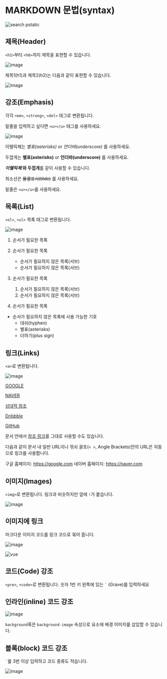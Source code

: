 # MARKDOWN 문법(syntax)
![search pstatic](https://user-images.githubusercontent.com/121528432/209982749-5d7b5e7e-f68a-4fb2-b0c6-683957dcd367.jpg)


## 제목(Header)
`<h1>`부터 `<h6>`까지 제목을 표현할 수 있습니다.

![image](https://user-images.githubusercontent.com/121528432/209986951-a399eae3-aabb-43ad-9f23-3bc8fabec965.png)


제목1(h1)과 제목2(h2)는 다음과 같이 표현할 수 있습니다.

![image](https://user-images.githubusercontent.com/121528432/209987001-78421e4e-8ddf-462a-abd3-de66a9540874.png)

## 강조(Emphasis)

각각 `<em>`, `<strong>`, `<del>` 태그로 변환됩니다.

밑줄을 입력하고 싶다면 `<u></u>` 태그를 사용하세요.

![image](https://user-images.githubusercontent.com/121528432/209988865-955b8515-af67-4a07-b616-f310677c8ffd.png)

이텔릭체는 *별표(asterisks)* or _언더바(underscore)_ 를 사용하세요.

두껍게는 **별표(asterisks)** or __언더바(underscore)__ 를 사용하세요.

**_이텔릭체_ 와 두껍게**를 같이 사용할 수 있습니다.

취소선은 ~~물결표시(tilde)~~ 를 사용하세요.

밑줄은 `<u></u>`를 사용하세요.


## 목록(List)

`<ol>`, `<ul>` 목록 태그로 변환됩니다.

![image](https://user-images.githubusercontent.com/121528432/209990284-a8fef026-8f35-479d-ac9a-5443844ecd90.png)

1. 순서가 필요한 목록

2. 순서가 필요한 목록
    - 순서가 필요하지 않은 목록(서브)
    - 순서가 필요하지 않은 목록(서브)

3. 순서가 필요한 목록
    1. 순서가 필요하지 않은 목록(서브)
    2. 순서가 필요하지 않은 목록(서브)

4. 순서가 필요한 목록

* 순서가 필요하지 않은 목록에 사용 가능한 기호
  - 대쉬(hyphen)
  - 별표(asterisks)
  - 더하기(plus sign)


## 링크(Links)

`<a>`로 변환됩니다.

![image](https://user-images.githubusercontent.com/121528432/209991121-b53a6db4-62ee-4635-b447-2d3b94380d9e.png)

[GOOGLE](https://google.com)

[NAVER](https://naver.com "링크 설명(title)을 작성하세요.")

[상대적 참조](../users/login)

[Dribbble][Dribbble link]

[GitHub][1]

문서 안에서 [참조 링크]를 그대로 사용할 수도 있습니다.

다음과 같이 문서 내 일반 URL이나 꺾쇠 괄호(`< >`, Angle Brackets)안의 URL은 자동으로 링크를 사용합니다.

구글 홈페이지: https://google.com
네이버 홈페이지: https://naver.com

[Dribbble link]: https://dribbble.com
[1]: https://github.com
[참조 링크]: https://naver.com "네이버로 이동합니다!"

## 이미지(Images)

`<img>`로 변환됩니다.
링크과 비슷하지만 앞에 `!`가 붙습니다.

![image](https://user-images.githubusercontent.com/121528432/209991596-00e94b26-33dc-4872-a577-2cad0e4811fb.png)

## 이미지에 링크

마크다운 이미지 코드를 링크 코드로 묶어 줍니다.

![image](https://user-images.githubusercontent.com/121528432/209991705-b52f5e16-c692-458c-b0f6-345f94d46c02.png)

![vue](https://user-images.githubusercontent.com/121528432/209991738-03aaef74-c763-4b4e-a494-29448e37a72d.png)

## 코드(Code) 강조

`<pre>`, `<code>`로 변환됩니다.
숫자 1번 키 왼쪽에 있는 `` ` `` (Grave)를 입력하세요

## 인라인(inline) 코드 강조

![image](https://user-images.githubusercontent.com/121528432/209992053-bd4d6902-5bd5-4448-ab5b-dfa6ee6a6d74.png)

`background`혹은 `background-image` 속성으로 요소에 배경 이미지를 삽입할 수 있습니다.

## 블록(block) 코드 강조

`` ` ``를 3번 이상 입력하고 코드 종류도 적습니다.

![image](https://user-images.githubusercontent.com/121528432/209992300-1178b1ec-ff87-4878-b6b4-afb9b75195ff.png)


